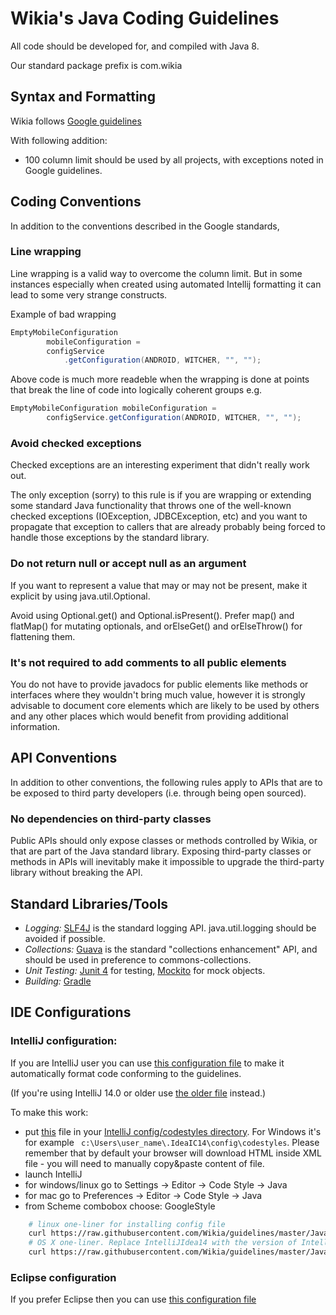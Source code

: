# Wikia's Java Coding Guidelines

All code should be developed for, and compiled with Java 8.

Our standard package prefix is com.wikia

## Syntax and Formatting

Wikia follows [Google guidelines](https://google-styleguide.googlecode.com/svn/trunk/javaguide.html)

With following addition:
 - 100 column limit should be used by all projects, with exceptions noted in Google guidelines.

## Coding Conventions

In addition to the conventions described in the Google standards, 

### Line wrapping

Line wrapping is a valid way to overcome the column limit. But in some instances especially when created using automated Intellij formatting it can lead to some very strange constructs.

Example of bad wrapping
``` java
EmptyMobileConfiguration
        mobileConfiguration =
        configService
            .getConfiguration(ANDROID, WITCHER, "", "");
```

Above code is much more readeble when the wrapping is done at points that break the line of code into logically coherent groups e.g.
``` java
EmptyMobileConfiguration mobileConfiguration =
        configService.getConfiguration(ANDROID, WITCHER, "", "");
```

### Avoid checked exceptions

Checked exceptions are an interesting experiment that didn't really work out.

The only exception (sorry) to this rule is if you are wrapping or extending some standard Java functionality that throws one of the well-known checked exceptions (IOException, JDBCException, etc) and you want to propagate that exception to callers that are already probably being forced to handle those exceptions by the standard library.

### Do not return null or accept null as an argument

If you want to represent a value that may or may not be present, make it explicit by using java.util.Optional.

Avoid using Optional.get() and Optional.isPresent(). Prefer map() and flatMap() for mutating optionals, and orElseGet() and orElseThrow() for flattening them.

### It's not required to add comments to all public elements

You do not have to provide javadocs for public elements like methods or interfaces where they wouldn't bring much value, however it is strongly advisable to document core elements which are likely to be used by others and any other places which would benefit from providing additional information.

## API Conventions

In addition to other conventions, the following rules apply to APIs that are to be exposed to third party developers (i.e. through being open sourced).

### No dependencies on third-party classes

Public APIs should only expose classes or methods controlled by Wikia, or that are part of the Java standard library. Exposing third-party classes or methods in APIs will inevitably make it impossible to upgrade the third-party library without breaking the API.

## Standard Libraries/Tools

* *Logging:* [SLF4J](http://www.slf4j.org) is the standard logging API. java.util.logging should be avoided if possible. 
* *Collections:* [Guava](https://github.com/google/guava) is the standard "collections enhancement" API, and should be used in preference to commons-collections.
* *Unit Testing:* [Junit 4](http://junit.org) for testing, [Mockito](http://mockito.org) for mock objects.
* *Building:* [Gradle](https://gradle.org)

## IDE Configurations

### IntelliJ configuration:

If you are IntelliJ user you can use [this configuration file](formatter/intellij-java-google-style.xml) to make it automatically format code conforming to the guidelines.

(If you're using IntelliJ 14.0 or older use [the older file](formatter/intellij-java-google-style-pre-14.1.xml) instead.)

To make this work:
 - put [this](https://raw.githubusercontent.com/Wikia/guidelines/master/Java/formatter/intellij-java-google-style.xml) file in your [IntelliJ config/codestyles directory](https://intellij-support.jetbrains.com/entries/23358108-Directories-used-by-the-IDE-to-store-settings-caches-plugins-and-logs). For Windows it's for example ``` c:\Users\user_name\.IdeaIC14\config\codestyles```. Please remember that by default your browser will download HTML inside XML file - you will need to manually copy&paste content of file.
 - launch IntelliJ
 - for windows/linux go to Settings -> Editor -> Code Style -> Java 
 - for mac go to Preferences -> Editor -> Code Style -> Java
 - from Scheme combobox choose: GoogleStyle

```bash
	# linux one-liner for installing config file
	curl https://raw.githubusercontent.com/Wikia/guidelines/master/Java/formatter/intellij-java-google-style.xml -o ~/.IntelliJIdea14/config/codestyles/intelij-java-google-style.xml
	# OS X one-liner. Replace IntelliJIdea14 with the version of IntelliJ you are using
	curl https://raw.githubusercontent.com/Wikia/guidelines/master/Java/formatter/intellij-java-google-style.xml -o ~/Library/Preferences/IntelliJIdea14/codestyles/intellij-java-google-style.xml
```

### Eclipse configuration

If you prefer Eclipse then you can use [this configuration file](formatter/java-wikia-style.xml)
